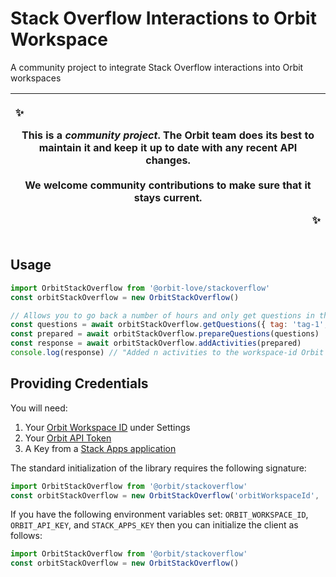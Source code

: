 # Stack Overflow Interactions to Orbit Workspace
A community project to integrate Stack Overflow interactions into Orbit workspaces

|<p align="left">:sparkles:</p> This is a *community project*. The Orbit team does its best to maintain it and keep it up to date with any recent API changes.<br/><br/>We welcome community contributions to make sure that it stays current. <p align="right">:sparkles:</p>|
|-----------------------------------------|

## Usage

```js
import OrbitStackOverflow from '@orbit-love/stackoverflow'
const orbitStackOverflow = new OrbitStackOverflow()

// Allows you to go back a number of hours and only get questions in that timeframe
const questions = await orbitStackOverflow.getQuestions({ tag: 'tag-1', hours: 24 })
const prepared = await orbitStackOverflow.prepareQuestions(questions)
const response = await orbitStackOverflow.addActivities(prepared)
console.log(response) // "Added n activities to the workspace-id Orbit workspace"
```

## Providing Credentials

You will need:
1. Your [Orbit Workspace ID](https://app.orbit.love) under Settings
2. Your [Orbit API Token](https://app.orbit.love/user/edit)
3. A Key from a [Stack Apps application](https://stackapps.com/apps/oauth/register)

The standard initialization of the library requires the following signature:

```js
import OrbitStackOverflow from '@orbit/stackoverflow'
const orbitStackOverflow = new OrbitStackOverflow('orbitWorkspaceId', 'orbitApiKey', 'stackAppsKey')
```

If you have the following environment variables set: `ORBIT_WORKSPACE_ID`, `ORBIT_API_KEY`, and `STACK_APPS_KEY` then you can initialize the client as follows:

```js
import OrbitStackOverflow from '@orbit/stackoverflow'
const orbitStackOverflow = new OrbitStackOverflow()
```

